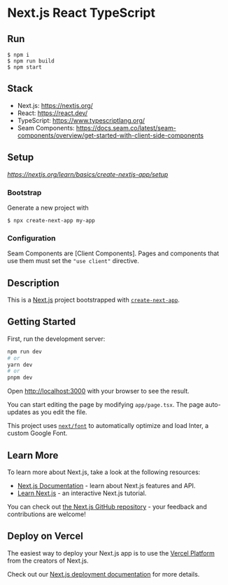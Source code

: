 # Next.js React TypeScript

## Run

```
$ npm i
$ npm run build
$ npm start
```

## Stack

- Next.js: https://nextjs.org/
- React: https://react.dev/
- TypeScript: https://www.typescriptlang.org/
- Seam Components: https://docs.seam.co/latest/seam-components/overview/get-started-with-client-side-components

## Setup

_https://nextjs.org/learn/basics/create-nextjs-app/setup_

### Bootstrap

Generate a new project with

```
$ npx create-next-app my-app
```

### Configuration

Seam Components are [Client Components].
Pages and components that use them must set the `"use client"` directive.

## Description

This is a [Next.js](https://nextjs.org/) project bootstrapped with [`create-next-app`](https://github.com/vercel/next.js/tree/canary/packages/create-next-app).

## Getting Started

First, run the development server:

```bash
npm run dev
# or
yarn dev
# or
pnpm dev
```

Open [http://localhost:3000](http://localhost:3000) with your browser to see the result.

You can start editing the page by modifying `app/page.tsx`. The page auto-updates as you edit the file.

This project uses [`next/font`](https://nextjs.org/docs/basic-features/font-optimization) to automatically optimize and load Inter, a custom Google Font.

## Learn More

To learn more about Next.js, take a look at the following resources:

- [Next.js Documentation](https://nextjs.org/docs) - learn about Next.js features and API.
- [Learn Next.js](https://nextjs.org/learn) - an interactive Next.js tutorial.

You can check out [the Next.js GitHub repository](https://github.com/vercel/next.js/) - your feedback and contributions are welcome!

## Deploy on Vercel

The easiest way to deploy your Next.js app is to use the [Vercel Platform](https://vercel.com/new?utm_medium=default-template&filter=next.js&utm_source=create-next-app&utm_campaign=create-next-app-readme) from the creators of Next.js.

Check out our [Next.js deployment documentation](https://nextjs.org/docs/deployment) for more details.
